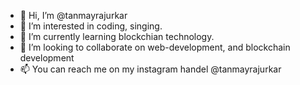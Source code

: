 - 👋 Hi, I’m @tanmayrajurkar
- 👀 I’m interested in coding, singing.
- 🌱 I’m currently learning blockchian technology.
- 💞️ I’m looking to collaborate on web-development, and blockchain development
- 📫 You can reach me on my instagram handel @tanmayrajurkar

<!---
tanmayrajurkar/tanmayrajurkar is a ✨ special ✨ repository because its `README.md` (this file) appears on your GitHub profile.
You can click the Preview link to take a look at your changes.
--->
